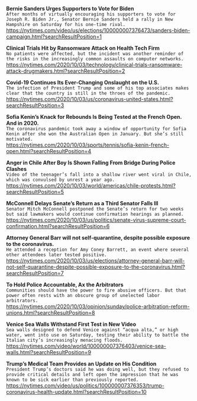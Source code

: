**Bernie Sanders Urges Supporters to Vote for Biden**\
`After months of virtually encouraging his supporters to vote for Joseph R. Biden Jr., Senator Bernie Sanders held a rally in New Hampshire on Saturday for his one-time rival.`\
https://nytimes.com/video/us/elections/100000007376473/sanders-biden-campaign.html?searchResultPosition=1

**Clinical Trials Hit by Ransomware Attack on Health Tech Firm**\
`No patients were affected, but the incident was another reminder of the risks in the increasingly common assaults on computer networks.`\
https://nytimes.com/2020/10/03/technology/clinical-trials-ransomware-attack-drugmakers.html?searchResultPosition=2

**Covid-19 Continues Its Ever-Changing Onslaught on the U.S.**\
`The infection of President Trump and some of his top associates makes clear that the country is still in the throes of the pandemic.`\
https://nytimes.com/2020/10/03/us/coronavirus-united-states.html?searchResultPosition=3

**Sofia Kenin’s Knack for Rebounds Is Being Tested at the French Open. And in 2020.**\
`The coronavirus pandemic took away a window of opportunity for Sofia Kenin after she won the Australian Open in January. But she’s still motivated.`\
https://nytimes.com/2020/10/03/sports/tennis/sofia-kenin-french-open.html?searchResultPosition=4

**Anger in Chile After Boy Is Shown Falling From Bridge During Police Clashes**\
`Video of the teenager’s fall into a shallow river went viral in Chile, which was convulsed by unrest a year ago.`\
https://nytimes.com/2020/10/03/world/americas/chile-protests.html?searchResultPosition=5

**McConnell Delays Senate’s Return as a Third Senator Falls Ill**\
`Senator Mitch McConnell postponed the Senate’s return for two weeks but said lawmakers would continue confirmation hearings as planned.`\
https://nytimes.com/2020/10/03/us/politics/senate-virus-supreme-court-confirmation.html?searchResultPosition=6

**Attorney General Barr will not self-quarantine, despite possible exposure to the coronavirus.**\
`He attended a reception for Amy Coney Barrett, an event where several other attendees later tested positive.`\
https://nytimes.com/2020/10/03/us/elections/attorney-general-barr-will-not-self-quarantine-despite-possible-exposure-to-the-coronavirus.html?searchResultPosition=7

**To Hold Police Accountable, Ax the Arbitrators**\
`Communities should have the power to fire abusive officers. But that power often rests with an obscure group of unelected labor arbitrators.`\
https://nytimes.com/2020/10/03/opinion/sunday/police-arbitration-reform-unions.html?searchResultPosition=8

**Venice Sea Walls Withstand First Test in New Video**\
`Sea walls designed to defend Venice against “acqua alta,” or high water, went into use on Saturday, testing their ability to battle the Italian city’s increasingly menacing floods.`\
https://nytimes.com/video/world/100000007376403/venice-sea-walls.html?searchResultPosition=9

**Trump’s Medical Team Provides an Update on His Condition**\
`President Trump’s doctors said he was doing well, but they refused to provide critical details and left open the impression that he was known to be sick earlier than previously reported.`\
https://nytimes.com/video/us/politics/100000007376353/trump-coronavirus-health-update.html?searchResultPosition=10

